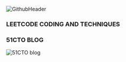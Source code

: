 ![GithubHeader](https://user-images.githubusercontent.com/37477845/92315782-e1255d80-f025-11ea-80e0-e62fc08c7a1e.gif)
### LEETCODE CODING AND TECHNIQUES

### 51CTO BLOG 
![51CTO blog](https://blog.51cto.com/WenFangjun)

